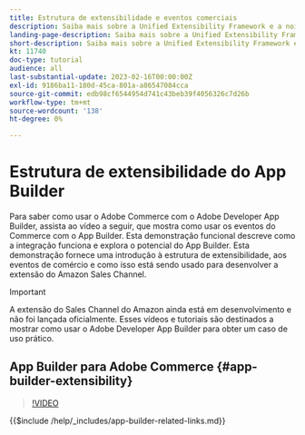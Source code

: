 ```yaml
---
title: Estrutura de extensibilidade e eventos comerciais
description: Saiba mais sobre a Unified Extensibility Framework e a noite comercial
landing-page-description: Saiba mais sobre a Unified Extensibility Framework e a noite comercial
short-description: Saiba mais sobre a Unified Extensibility Framework e a noite comercial
kt: 11740
doc-type: tutorial
audience: all
last-substantial-update: 2023-02-16T00:00:00Z
exl-id: 9186ba11-180d-45ca-801a-a86547084cca
source-git-commit: edb98cf6544954d741c43beb39f4056326c7d26b
workflow-type: tm+mt
source-wordcount: '138'
ht-degree: 0%

---
```


# Estrutura de extensibilidade do App Builder

Para saber como usar o Adobe Commerce com o Adobe Developer App Builder, assista ao vídeo a seguir, que mostra como usar os eventos do Commerce com o App Builder. Esta demonstração funcional descreve como a integração funciona e explora o potencial do App Builder. Esta demonstração fornece uma introdução à estrutura de extensibilidade, aos eventos de comércio e como isso está sendo usado para desenvolver a extensão do Amazon Sales Channel.

>[!IMPORTANT]
>
>A extensão do Sales Channel do Amazon ainda está em desenvolvimento e não foi lançada oficialmente.  Esses vídeos e tutoriais são destinados a mostrar como usar o Adobe Developer App Builder para obter um caso de uso prático.

## App Builder para Adobe Commerce {#app-builder-extensibility}

>[!VIDEO](https://video.tv.adobe.com/v/3413328?quality=12&learn=on)

{{$include /help/_includes/app-builder-related-links.md}}
